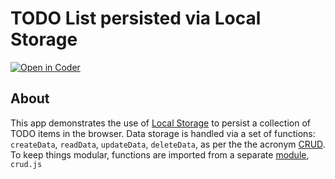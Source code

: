 # TODO List persisted via Local Storage
[![Open in Coder](https://ixdcoder.com/open-in-coder.svg)](https://ixdcoder.com/templates/Static/workspace?name=TODO-Local&mode=auto&param.git_repo=https://bender.sheridanc.on.ca/system-design/todo-local&param.code_template=custom)

## About
This app demonstrates the use of [Local Storage](https://developer.mozilla.org/en-US/docs/Web/API/Window/localStorage) to persist a collection of TODO items in the browser. Data storage is handled via a set of functions: `createData`, `readData`, `updateData`, `deleteData`, as per the the acronym [CRUD](https://developer.mozilla.org/en-US/docs/Glossary/CRUD). To keep things modular, functions are imported from a separate [module](https://developer.mozilla.org/en-US/docs/Web/JavaScript/Guide/Modules), `crud.js`